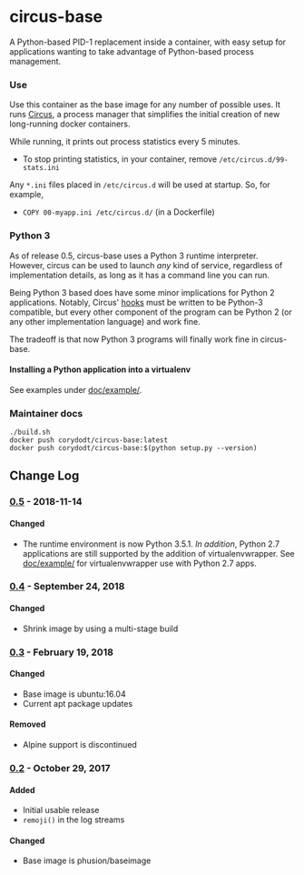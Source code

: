 # circus-base

A Python-based PID-1 replacement inside a container, with easy setup for applications
wanting to take advantage of Python-based process management.


### Use

Use this container as the base image for any number of possible uses. It
runs [Circus](https://circus.readthedocs.io/en/latest/), a process manager
that simplifies the initial creation of new long-running docker containers.

While running, it prints out process statistics every 5 minutes.

- To stop printing statistics, in your container, remove
  `/etc/circus.d/99-stats.ini`

Any `*.ini` files placed in `/etc/circus.d` will be used at startup. So, for
example,

- `COPY 00-myapp.ini /etc/circus.d/` (in a Dockerfile)


### Python 3

As of release 0.5, circus-base uses a Python 3 runtime interpreter. However,
circus can be used to launch *any* kind of service, regardless of implementation
details, as long as it has a command line you can run.

Being Python 3 based does have some minor implications for Python 2 applications.
Notably, Circus' [hooks](http://circus.readthedocs.io/en/latest/for-devs/writing-hooks/#hooks)
must be written to be Python-3 compatible, but every other component of the program
can be Python 2 (or any other implementation language) and work fine.

The tradeoff is that now Python 3 programs will finally work fine in circus-base.


#### Installing a Python application into a virtualenv

See examples under [doc/example/](doc/example/).


### Maintainer docs

```
./build.sh
docker push corydodt/circus-base:latest
docker push corydodt/circus-base:$(python setup.py --version)
```


## Change Log

### [0.5] - 2018-11-14
#### Changed
- The runtime environment is now Python 3.5.1. *In addition*, Python 2.7 applications
  are still supported by the addition of virtualenvwrapper. See [doc/example/](doc/example)
  for virtualenvwrapper use with Python 2.7 apps.

### [0.4] - September 24, 2018
#### Changed
- Shrink image by using a multi-stage build

### [0.3] - February 19, 2018
#### Changed
- Base image is ubuntu:16.04
- Current apt package updates
#### Removed
- Alpine support is discontinued

### [0.2] - October 29, 2017
#### Added
- Initial usable release
- `remoji()` in the log streams
#### Changed
- Base image is phusion/baseimage


[0.5]: https://github.com/corydodt/circus-base/compare/release-0.4...release-0.5
[0.4]: https://github.com/corydodt/circus-base/compare/release-0.3...release-0.4
[0.3]: https://github.com/corydodt/circus-base/compare/release-0.2...release-0.3
[0.2]: https://github.com/corydodt/circus-base/tree/release-0.2
